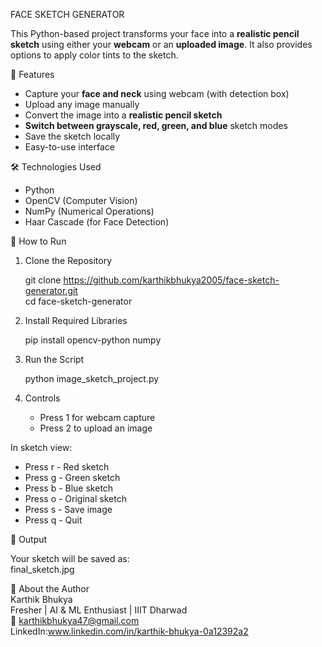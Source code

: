 FACE SKETCH GENERATOR

This Python-based project transforms your face into a **realistic pencil sketch** using either your **webcam** or an **uploaded image**. It also provides options to apply color tints to the sketch.

📸 Features

- Capture your **face and neck** using webcam (with detection box)
- Upload any image manually
- Convert the image into a **realistic pencil sketch**
- **Switch between grayscale, red, green, and blue** sketch modes
- Save the sketch locally
- Easy-to-use interface

🛠️ Technologies Used

- Python
- OpenCV (Computer Vision)
- NumPy (Numerical Operations)
- Haar Cascade (for Face Detection)

🚀 How to Run

1. Clone the Repository

    git clone https://github.com/karthikbhukya2005/face-sketch-generator.git<br>
    cd face-sketch-generator

2. Install Required Libraries

    pip install opencv-python numpy

4. Run the Script

    python image_sketch_project.py

5. Controls
   
   - Press 1 for webcam capture<br>
   - Press 2 to upload an image<br>

In sketch view:<br>

   - Press r - Red sketch<br>
   - Press g - Green sketch<br>
   - Press b - Blue sketch<br>
   - Press o - Original sketch<br>
   - Press s - Save image<br>
   - Press q - Quit<br>

📂 Output

Your sketch will be saved as:<br>
final_sketch.jpg<br>


🤖 About the Author<br>
Karthik Bhukya<br>
Fresher | AI & ML Enthusiast | IIIT Dharwad<br>
📧 karthikbhukya47@gmail.com<br>
LinkedIn:www.linkedin.com/in/karthik-bhukya-0a12392a2
